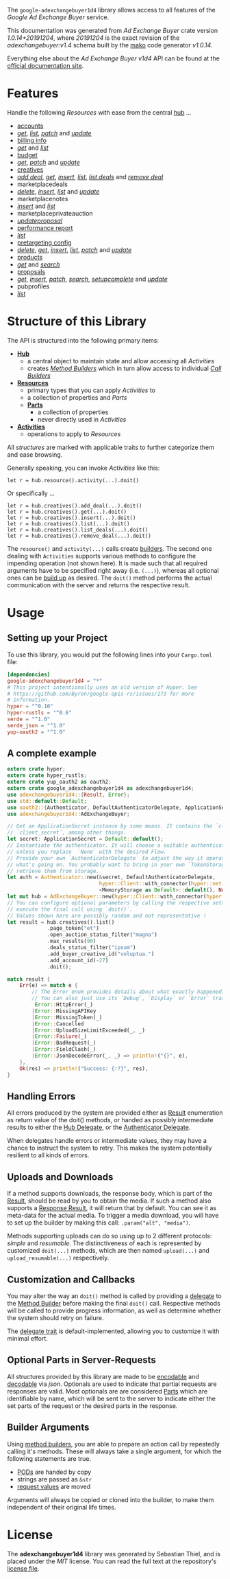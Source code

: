 <!---
DO NOT EDIT !
This file was generated automatically from 'src/mako/api/README.md.mako'
DO NOT EDIT !
-->
The `google-adexchangebuyer1d4` library allows access to all features of the *Google Ad Exchange Buyer* service.

This documentation was generated from *Ad Exchange Buyer* crate version *1.0.14+20191204*, where *20191204* is the exact revision of the *adexchangebuyer:v1.4* schema built by the [mako](http://www.makotemplates.org/) code generator *v1.0.14*.

Everything else about the *Ad Exchange Buyer* *v1d4* API can be found at the
[official documentation site](https://developers.google.com/ad-exchange/buyer-rest).
# Features

Handle the following *Resources* with ease from the central [hub](https://docs.rs/google-adexchangebuyer1d4/1.0.14+20191204/google_adexchangebuyer1d4/AdExchangeBuyer) ... 

* [accounts](https://docs.rs/google-adexchangebuyer1d4/1.0.14+20191204/google_adexchangebuyer1d4/api::Account)
 * [*get*](https://docs.rs/google-adexchangebuyer1d4/1.0.14+20191204/google_adexchangebuyer1d4/api::AccountGetCall), [*list*](https://docs.rs/google-adexchangebuyer1d4/1.0.14+20191204/google_adexchangebuyer1d4/api::AccountListCall), [*patch*](https://docs.rs/google-adexchangebuyer1d4/1.0.14+20191204/google_adexchangebuyer1d4/api::AccountPatchCall) and [*update*](https://docs.rs/google-adexchangebuyer1d4/1.0.14+20191204/google_adexchangebuyer1d4/api::AccountUpdateCall)
* [billing info](https://docs.rs/google-adexchangebuyer1d4/1.0.14+20191204/google_adexchangebuyer1d4/api::BillingInfo)
 * [*get*](https://docs.rs/google-adexchangebuyer1d4/1.0.14+20191204/google_adexchangebuyer1d4/api::BillingInfoGetCall) and [*list*](https://docs.rs/google-adexchangebuyer1d4/1.0.14+20191204/google_adexchangebuyer1d4/api::BillingInfoListCall)
* [budget](https://docs.rs/google-adexchangebuyer1d4/1.0.14+20191204/google_adexchangebuyer1d4/api::Budget)
 * [*get*](https://docs.rs/google-adexchangebuyer1d4/1.0.14+20191204/google_adexchangebuyer1d4/api::BudgetGetCall), [*patch*](https://docs.rs/google-adexchangebuyer1d4/1.0.14+20191204/google_adexchangebuyer1d4/api::BudgetPatchCall) and [*update*](https://docs.rs/google-adexchangebuyer1d4/1.0.14+20191204/google_adexchangebuyer1d4/api::BudgetUpdateCall)
* [creatives](https://docs.rs/google-adexchangebuyer1d4/1.0.14+20191204/google_adexchangebuyer1d4/api::Creative)
 * [*add deal*](https://docs.rs/google-adexchangebuyer1d4/1.0.14+20191204/google_adexchangebuyer1d4/api::CreativeAddDealCall), [*get*](https://docs.rs/google-adexchangebuyer1d4/1.0.14+20191204/google_adexchangebuyer1d4/api::CreativeGetCall), [*insert*](https://docs.rs/google-adexchangebuyer1d4/1.0.14+20191204/google_adexchangebuyer1d4/api::CreativeInsertCall), [*list*](https://docs.rs/google-adexchangebuyer1d4/1.0.14+20191204/google_adexchangebuyer1d4/api::CreativeListCall), [*list deals*](https://docs.rs/google-adexchangebuyer1d4/1.0.14+20191204/google_adexchangebuyer1d4/api::CreativeListDealCall) and [*remove deal*](https://docs.rs/google-adexchangebuyer1d4/1.0.14+20191204/google_adexchangebuyer1d4/api::CreativeRemoveDealCall)
* marketplacedeals
 * [*delete*](https://docs.rs/google-adexchangebuyer1d4/1.0.14+20191204/google_adexchangebuyer1d4/api::MarketplacedealDeleteCall), [*insert*](https://docs.rs/google-adexchangebuyer1d4/1.0.14+20191204/google_adexchangebuyer1d4/api::MarketplacedealInsertCall), [*list*](https://docs.rs/google-adexchangebuyer1d4/1.0.14+20191204/google_adexchangebuyer1d4/api::MarketplacedealListCall) and [*update*](https://docs.rs/google-adexchangebuyer1d4/1.0.14+20191204/google_adexchangebuyer1d4/api::MarketplacedealUpdateCall)
* marketplacenotes
 * [*insert*](https://docs.rs/google-adexchangebuyer1d4/1.0.14+20191204/google_adexchangebuyer1d4/api::MarketplacenoteInsertCall) and [*list*](https://docs.rs/google-adexchangebuyer1d4/1.0.14+20191204/google_adexchangebuyer1d4/api::MarketplacenoteListCall)
* marketplaceprivateauction
 * [*updateproposal*](https://docs.rs/google-adexchangebuyer1d4/1.0.14+20191204/google_adexchangebuyer1d4/api::MarketplaceprivateauctionUpdateproposalCall)
* [performance report](https://docs.rs/google-adexchangebuyer1d4/1.0.14+20191204/google_adexchangebuyer1d4/api::PerformanceReport)
 * [*list*](https://docs.rs/google-adexchangebuyer1d4/1.0.14+20191204/google_adexchangebuyer1d4/api::PerformanceReportListCall)
* [pretargeting config](https://docs.rs/google-adexchangebuyer1d4/1.0.14+20191204/google_adexchangebuyer1d4/api::PretargetingConfig)
 * [*delete*](https://docs.rs/google-adexchangebuyer1d4/1.0.14+20191204/google_adexchangebuyer1d4/api::PretargetingConfigDeleteCall), [*get*](https://docs.rs/google-adexchangebuyer1d4/1.0.14+20191204/google_adexchangebuyer1d4/api::PretargetingConfigGetCall), [*insert*](https://docs.rs/google-adexchangebuyer1d4/1.0.14+20191204/google_adexchangebuyer1d4/api::PretargetingConfigInsertCall), [*list*](https://docs.rs/google-adexchangebuyer1d4/1.0.14+20191204/google_adexchangebuyer1d4/api::PretargetingConfigListCall), [*patch*](https://docs.rs/google-adexchangebuyer1d4/1.0.14+20191204/google_adexchangebuyer1d4/api::PretargetingConfigPatchCall) and [*update*](https://docs.rs/google-adexchangebuyer1d4/1.0.14+20191204/google_adexchangebuyer1d4/api::PretargetingConfigUpdateCall)
* [products](https://docs.rs/google-adexchangebuyer1d4/1.0.14+20191204/google_adexchangebuyer1d4/api::Product)
 * [*get*](https://docs.rs/google-adexchangebuyer1d4/1.0.14+20191204/google_adexchangebuyer1d4/api::ProductGetCall) and [*search*](https://docs.rs/google-adexchangebuyer1d4/1.0.14+20191204/google_adexchangebuyer1d4/api::ProductSearchCall)
* [proposals](https://docs.rs/google-adexchangebuyer1d4/1.0.14+20191204/google_adexchangebuyer1d4/api::Proposal)
 * [*get*](https://docs.rs/google-adexchangebuyer1d4/1.0.14+20191204/google_adexchangebuyer1d4/api::ProposalGetCall), [*insert*](https://docs.rs/google-adexchangebuyer1d4/1.0.14+20191204/google_adexchangebuyer1d4/api::ProposalInsertCall), [*patch*](https://docs.rs/google-adexchangebuyer1d4/1.0.14+20191204/google_adexchangebuyer1d4/api::ProposalPatchCall), [*search*](https://docs.rs/google-adexchangebuyer1d4/1.0.14+20191204/google_adexchangebuyer1d4/api::ProposalSearchCall), [*setupcomplete*](https://docs.rs/google-adexchangebuyer1d4/1.0.14+20191204/google_adexchangebuyer1d4/api::ProposalSetupcompleteCall) and [*update*](https://docs.rs/google-adexchangebuyer1d4/1.0.14+20191204/google_adexchangebuyer1d4/api::ProposalUpdateCall)
* pubprofiles
 * [*list*](https://docs.rs/google-adexchangebuyer1d4/1.0.14+20191204/google_adexchangebuyer1d4/api::PubprofileListCall)




# Structure of this Library

The API is structured into the following primary items:

* **[Hub](https://docs.rs/google-adexchangebuyer1d4/1.0.14+20191204/google_adexchangebuyer1d4/AdExchangeBuyer)**
    * a central object to maintain state and allow accessing all *Activities*
    * creates [*Method Builders*](https://docs.rs/google-adexchangebuyer1d4/1.0.14+20191204/google_adexchangebuyer1d4/client::MethodsBuilder) which in turn
      allow access to individual [*Call Builders*](https://docs.rs/google-adexchangebuyer1d4/1.0.14+20191204/google_adexchangebuyer1d4/client::CallBuilder)
* **[Resources](https://docs.rs/google-adexchangebuyer1d4/1.0.14+20191204/google_adexchangebuyer1d4/client::Resource)**
    * primary types that you can apply *Activities* to
    * a collection of properties and *Parts*
    * **[Parts](https://docs.rs/google-adexchangebuyer1d4/1.0.14+20191204/google_adexchangebuyer1d4/client::Part)**
        * a collection of properties
        * never directly used in *Activities*
* **[Activities](https://docs.rs/google-adexchangebuyer1d4/1.0.14+20191204/google_adexchangebuyer1d4/client::CallBuilder)**
    * operations to apply to *Resources*

All *structures* are marked with applicable traits to further categorize them and ease browsing.

Generally speaking, you can invoke *Activities* like this:

```Rust,ignore
let r = hub.resource().activity(...).doit()
```

Or specifically ...

```ignore
let r = hub.creatives().add_deal(...).doit()
let r = hub.creatives().get(...).doit()
let r = hub.creatives().insert(...).doit()
let r = hub.creatives().list(...).doit()
let r = hub.creatives().list_deals(...).doit()
let r = hub.creatives().remove_deal(...).doit()
```

The `resource()` and `activity(...)` calls create [builders][builder-pattern]. The second one dealing with `Activities` 
supports various methods to configure the impending operation (not shown here). It is made such that all required arguments have to be 
specified right away (i.e. `(...)`), whereas all optional ones can be [build up][builder-pattern] as desired.
The `doit()` method performs the actual communication with the server and returns the respective result.

# Usage

## Setting up your Project

To use this library, you would put the following lines into your `Cargo.toml` file:

```toml
[dependencies]
google-adexchangebuyer1d4 = "*"
# This project intentionally uses an old version of Hyper. See
# https://github.com/Byron/google-apis-rs/issues/173 for more
# information.
hyper = "^0.10"
hyper-rustls = "^0.6"
serde = "^1.0"
serde_json = "^1.0"
yup-oauth2 = "^1.0"
```

## A complete example

```Rust
extern crate hyper;
extern crate hyper_rustls;
extern crate yup_oauth2 as oauth2;
extern crate google_adexchangebuyer1d4 as adexchangebuyer1d4;
use adexchangebuyer1d4::{Result, Error};
use std::default::Default;
use oauth2::{Authenticator, DefaultAuthenticatorDelegate, ApplicationSecret, MemoryStorage};
use adexchangebuyer1d4::AdExchangeBuyer;

// Get an ApplicationSecret instance by some means. It contains the `client_id` and 
// `client_secret`, among other things.
let secret: ApplicationSecret = Default::default();
// Instantiate the authenticator. It will choose a suitable authentication flow for you, 
// unless you replace  `None` with the desired Flow.
// Provide your own `AuthenticatorDelegate` to adjust the way it operates and get feedback about 
// what's going on. You probably want to bring in your own `TokenStorage` to persist tokens and
// retrieve them from storage.
let auth = Authenticator::new(&secret, DefaultAuthenticatorDelegate,
                              hyper::Client::with_connector(hyper::net::HttpsConnector::new(hyper_rustls::TlsClient::new())),
                              <MemoryStorage as Default>::default(), None);
let mut hub = AdExchangeBuyer::new(hyper::Client::with_connector(hyper::net::HttpsConnector::new(hyper_rustls::TlsClient::new())), auth);
// You can configure optional parameters by calling the respective setters at will, and
// execute the final call using `doit()`.
// Values shown here are possibly random and not representative !
let result = hub.creatives().list()
             .page_token("et")
             .open_auction_status_filter("magna")
             .max_results(90)
             .deals_status_filter("ipsum")
             .add_buyer_creative_id("voluptua.")
             .add_account_id(-27)
             .doit();

match result {
    Err(e) => match e {
        // The Error enum provides details about what exactly happened.
        // You can also just use its `Debug`, `Display` or `Error` traits
         Error::HttpError(_)
        |Error::MissingAPIKey
        |Error::MissingToken(_)
        |Error::Cancelled
        |Error::UploadSizeLimitExceeded(_, _)
        |Error::Failure(_)
        |Error::BadRequest(_)
        |Error::FieldClash(_)
        |Error::JsonDecodeError(_, _) => println!("{}", e),
    },
    Ok(res) => println!("Success: {:?}", res),
}

```
## Handling Errors

All errors produced by the system are provided either as [Result](https://docs.rs/google-adexchangebuyer1d4/1.0.14+20191204/google_adexchangebuyer1d4/client::Result) enumeration as return value of
the doit() methods, or handed as possibly intermediate results to either the 
[Hub Delegate](https://docs.rs/google-adexchangebuyer1d4/1.0.14+20191204/google_adexchangebuyer1d4/client::Delegate), or the [Authenticator Delegate](https://docs.rs/yup-oauth2/*/yup_oauth2/trait.AuthenticatorDelegate.html).

When delegates handle errors or intermediate values, they may have a chance to instruct the system to retry. This 
makes the system potentially resilient to all kinds of errors.

## Uploads and Downloads
If a method supports downloads, the response body, which is part of the [Result](https://docs.rs/google-adexchangebuyer1d4/1.0.14+20191204/google_adexchangebuyer1d4/client::Result), should be
read by you to obtain the media.
If such a method also supports a [Response Result](https://docs.rs/google-adexchangebuyer1d4/1.0.14+20191204/google_adexchangebuyer1d4/client::ResponseResult), it will return that by default.
You can see it as meta-data for the actual media. To trigger a media download, you will have to set up the builder by making
this call: `.param("alt", "media")`.

Methods supporting uploads can do so using up to 2 different protocols: 
*simple* and *resumable*. The distinctiveness of each is represented by customized 
`doit(...)` methods, which are then named `upload(...)` and `upload_resumable(...)` respectively.

## Customization and Callbacks

You may alter the way an `doit()` method is called by providing a [delegate](https://docs.rs/google-adexchangebuyer1d4/1.0.14+20191204/google_adexchangebuyer1d4/client::Delegate) to the 
[Method Builder](https://docs.rs/google-adexchangebuyer1d4/1.0.14+20191204/google_adexchangebuyer1d4/client::CallBuilder) before making the final `doit()` call. 
Respective methods will be called to provide progress information, as well as determine whether the system should 
retry on failure.

The [delegate trait](https://docs.rs/google-adexchangebuyer1d4/1.0.14+20191204/google_adexchangebuyer1d4/client::Delegate) is default-implemented, allowing you to customize it with minimal effort.

## Optional Parts in Server-Requests

All structures provided by this library are made to be [encodable](https://docs.rs/google-adexchangebuyer1d4/1.0.14+20191204/google_adexchangebuyer1d4/client::RequestValue) and 
[decodable](https://docs.rs/google-adexchangebuyer1d4/1.0.14+20191204/google_adexchangebuyer1d4/client::ResponseResult) via *json*. Optionals are used to indicate that partial requests are responses 
are valid.
Most optionals are are considered [Parts](https://docs.rs/google-adexchangebuyer1d4/1.0.14+20191204/google_adexchangebuyer1d4/client::Part) which are identifiable by name, which will be sent to 
the server to indicate either the set parts of the request or the desired parts in the response.

## Builder Arguments

Using [method builders](https://docs.rs/google-adexchangebuyer1d4/1.0.14+20191204/google_adexchangebuyer1d4/client::CallBuilder), you are able to prepare an action call by repeatedly calling it's methods.
These will always take a single argument, for which the following statements are true.

* [PODs][wiki-pod] are handed by copy
* strings are passed as `&str`
* [request values](https://docs.rs/google-adexchangebuyer1d4/1.0.14+20191204/google_adexchangebuyer1d4/client::RequestValue) are moved

Arguments will always be copied or cloned into the builder, to make them independent of their original life times.

[wiki-pod]: http://en.wikipedia.org/wiki/Plain_old_data_structure
[builder-pattern]: http://en.wikipedia.org/wiki/Builder_pattern
[google-go-api]: https://github.com/google/google-api-go-client

# License
The **adexchangebuyer1d4** library was generated by Sebastian Thiel, and is placed 
under the *MIT* license.
You can read the full text at the repository's [license file][repo-license].

[repo-license]: https://github.com/Byron/google-apis-rsblob/master/LICENSE.md
